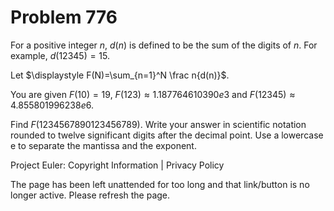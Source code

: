 #   Problem 776

   For a positive integer $n$, $d(n)$ is defined to be the sum of the digits
   of $n$. For example, $d(12345)=15$.

   Let $\displaystyle F(N)=\sum_{n=1}^N \frac n{d(n)}$.

   You are given $F(10)=19$, $F(123)\approx 1.187764610390e3$ and
   $F(12345)\approx 4.855801996238e6$.

   Find $F(1234567890123456789)$. Write your answer in scientific notation
   rounded to twelve significant digits after the decimal point. Use a
   lowercase e to separate the mantissa and the exponent.

   Project Euler: Copyright Information | Privacy Policy

   The page has been left unattended for too long and that link/button is no
   longer active. Please refresh the page.
